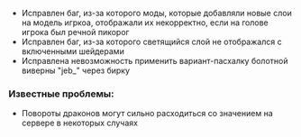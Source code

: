 - Исправлен баг, из-за которого моды, которые добавляли новые слои на модель игркоа, отображали их некорректно, если на голове игрока был речной пикорог
- Исправлен баг, из-за которого светящийся слой не отображался с включенными шейдерами
- Исправлена невозможность применить вариант-пасхалку болотной виверны "jeb_" через бирку

### Известные проблемы:
- Повороты драконов могут сильно расходиться со значением на сервере в некоторых случаях